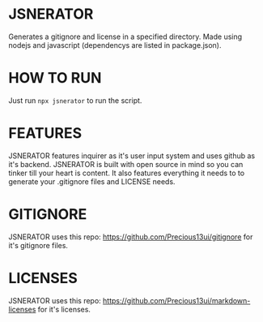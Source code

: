 # JSNERATOR
Generates a gitignore and license in a specified directory.
Made using nodejs and javascript (dependencys are listed in package.json).

# HOW TO RUN
Just run `npx jsnerator` to run the script.

# FEATURES
JSNERATOR features inquirer as it's user input system and uses github as it's backend. JSNERATOR is built with open source in mind so you can tinker till your heart is content. It also features everything it needs to to generate your .gitignore files and LICENSE needs.

# GITIGNORE
JSNERATOR uses this repo: https://github.com/Precious13ui/gitignore for it's gitignore files.

# LICENSES
JSNERATOR uses this repo: https://github.com/Precious13ui/markdown-licenses for it's licenses.